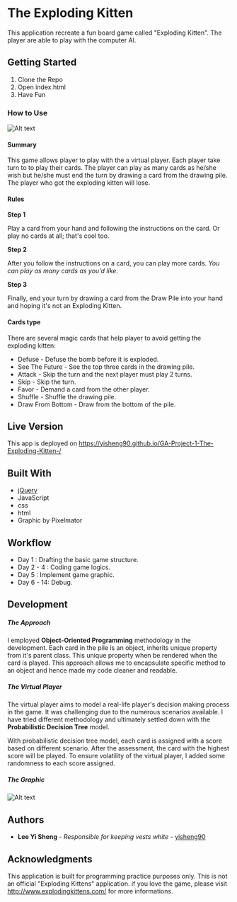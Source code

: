 # The Exploding Kitten

This application recreate a fun board game called  "Exploding Kitten".
The player are able to play with the computer AI.


## Getting Started
1. Clone the Repo
2. Open index.html
3. Have Fun


### How to Use
![Alt text](http://i.giphy.com/7VIrrel4MWJGM.gif)

#### Summary
This game allows player to play with the a virtual player. Each player take turn to to play their cards. The player can play as many cards as he/she wish but he/she must end the turn by drawing a card from the drawing pile. The player who got the exploding kitten will lose.

#### Rules

**Step 1**

Play a card from your hand and following the instructions on the card. Or play no cards at all; that's cool too.

**Step 2**

After you follow the instructions on a card, you can play more cards. *You can play as many cards as you'd like*.

**Step 3**

Finally, end your turn by drawing a card from the Draw Pile into your hand and hoping it's not an Exploding Kitten.


#### Cards type

There are several magic cards that help player to avoid getting the exploding kitten:
* Defuse - Defuse the bomb before it is exploded.
* See The Future - See the top three cards in the drawing pile.
* Attack - Skip the turn and the next player must play 2 turns.
* Skip - Skip the turn.
* Favor - Demand a card from the other player.
* Shuffle - Shuffle the drawing pile.
* Draw From Bottom - Draw from the bottom of the pile.


## Live Version

This app is deployed on https://yisheng90.github.io/GA-Project-1-The-Exploding-Kitten-/

## Built With

* [jQuery](http://jquery.com/)
* JavaScript   
* css
* html
* Graphic by Pixelmator

## Workflow

* Day 1     : Drafting the basic game structure.
* Day 2 - 4 : Coding game logics.
* Day 5     : Implement game graphic.
* Day 6 - 14: Debug.

## Development

##### **The Approach**
I employed **Object-Oriented Programming** methodology in the development. Each card in the pile is an object, inherits unique property from it's parent class. This unique property when be rendered when the card is played. This approach allows me to encapsulate specific method to an object and hence made my code cleaner and readable.

##### **The Virtual Player**
The virtual player aims to model a real-life player's decision making process in the game. It was challenging due to the numerous scenarios available. I have tried different methodology and ultimately settled down with the **Probabilistic Decision Tree** model.

With probabilistic decision tree model, each card is assigned with a score based on different scenario. After the assessment, the card with the highest score will be played. To ensure volatility of the virtual player, I added some randomness to each score assigned.    

##### **The Graphic**
![Alt text](http://i.imgur.com/xX4Dbdu.png)


## Authors

* **Lee Yi Sheng** - *Responsible for keeping vests white* - [yisheng90](https://github.com/yisheng90)

## Acknowledgments

This application is built for programming practice purposes only.
This is not an official "Exploding Kittens" application. if you love the game, please visit  http://www.explodingkittens.com/ for more informations.
